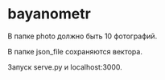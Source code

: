 # bayanometr
В папке photo должно быть 10 фотографий.

В папке json_file сохраняются вектора.

Запуск serve.py и  localhost:3000.
